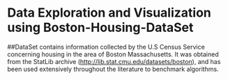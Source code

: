 # Data Exploration and Visualization using Boston-Housing-DataSet

##DataSet contains information collected by the U.S Census Service concerning housing in the area of Boston Massachusetts. It was obtained from the StatLib archive (http://lib.stat.cmu.edu/datasets/boston), and has been used extensively throughout the literature to benchmark algorithms.
